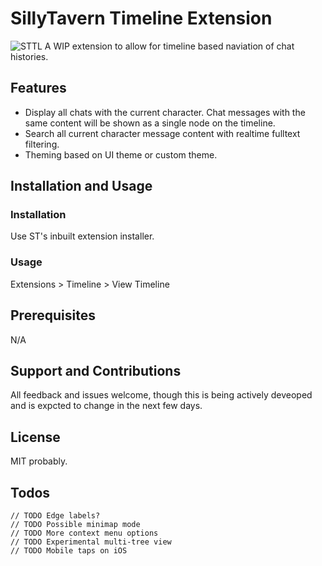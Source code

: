 # SillyTavern Timeline Extension
![STTL](https://github.com/city-unit/SillyTavern-Timelines/assets/140349364/7ef54816-b156-4002-af46-236635b6f0d6)
A WIP extension to allow for timeline based naviation of chat histories.


## Features

- Display all chats with the current character. Chat messages with the same content will be shown as a single node on the timeline.
- Search all current character message content with realtime fulltext filtering. 
- Theming based on UI theme or custom theme.

## Installation and Usage

### Installation

Use ST's inbuilt extension installer.

### Usage

Extensions > Timeline > View Timeline

## Prerequisites

N/A

## Support and Contributions

All feedback and issues welcome, though this is being actively deveoped and is expcted to change in the next few days. 

## License

MIT probably. 

## Todos
```
// TODO Edge labels?
// TODO Possible minimap mode
// TODO More context menu options
// TODO Experimental multi-tree view
// TODO Mobile taps on iOS
```
